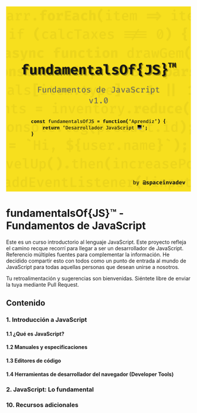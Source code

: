 ![Cover of Fundamentals of JS](./course-cover-es.png)

# fundamentalsOf{JS}™ - Fundamentos de JavaScript

Este es un curso introductorio al lenguaje JavaScript. Este proyecto refleja el camino recque recorrí para llegar a ser un desarrollador de JavaScript. Referencio múltiples fuentes para complementar la información. He decidido compartir esto con todos como un punto de entrada al mundo de JavaScript para todas aquellas personas que desean unirse a nosotros.

Tu retroalimentación y sugerencias son bienvenidas. Siéntete libre de enviar la tuya mediante Pull Request.

## Contenido

### 1. Introducción a JavaScript

#### 1.1 ¿Qué es JavaScript?

#### 1.2 Manuales y especificaciones

#### 1.3 Editores de código

#### 1.4 Herramientas de desarrollador del navegador (Developer Tools)

### 2. JavaScript: Lo fundamental

### 10. Recursos adicionales